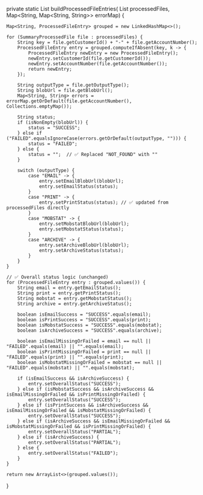 private static List<ProcessedFileEntry> buildProcessedFileEntries(
        List<SummaryProcessedFile> processedFiles,
        Map<String, Map<String, String>> errorMap) {

    Map<String, ProcessedFileEntry> grouped = new LinkedHashMap<>();

    for (SummaryProcessedFile file : processedFiles) {
        String key = file.getCustomerId() + "-" + file.getAccountNumber();
        ProcessedFileEntry entry = grouped.computeIfAbsent(key, k -> {
            ProcessedFileEntry newEntry = new ProcessedFileEntry();
            newEntry.setCustomerId(file.getCustomerId());
            newEntry.setAccountNumber(file.getAccountNumber());
            return newEntry;
        });

        String outputType = file.getOutputType();
        String blobUrl = file.getBlobUrl();
        Map<String, String> errors = errorMap.getOrDefault(file.getAccountNumber(), Collections.emptyMap());

        String status;
        if (isNonEmpty(blobUrl)) {
            status = "SUCCESS";
        } else if ("FAILED".equalsIgnoreCase(errors.getOrDefault(outputType, ""))) {
            status = "FAILED";
        } else {
            status = "";  // ✅ Replaced "NOT_FOUND" with ""
        }

        switch (outputType) {
            case "EMAIL" -> {
                entry.setEmailBlobUrl(blobUrl);
                entry.setEmailStatus(status);
            }
            case "PRINT" -> {
                entry.setPrintStatus(status); // ✅ updated from processedFiles directly
            }
            case "MOBSTAT" -> {
                entry.setMobstatBlobUrl(blobUrl);
                entry.setMobstatStatus(status);
            }
            case "ARCHIVE" -> {
                entry.setArchiveBlobUrl(blobUrl);
                entry.setArchiveStatus(status);
            }
        }
    }

    // ✅ Overall status logic (unchanged)
    for (ProcessedFileEntry entry : grouped.values()) {
        String email = entry.getEmailStatus();
        String print = entry.getPrintStatus();
        String mobstat = entry.getMobstatStatus();
        String archive = entry.getArchiveStatus();

        boolean isEmailSuccess = "SUCCESS".equals(email);
        boolean isPrintSuccess = "SUCCESS".equals(print);
        boolean isMobstatSuccess = "SUCCESS".equals(mobstat);
        boolean isArchiveSuccess = "SUCCESS".equals(archive);

        boolean isEmailMissingOrFailed = email == null || "FAILED".equals(email) || "".equals(email);
        boolean isPrintMissingOrFailed = print == null || "FAILED".equals(print) || "".equals(print);
        boolean isMobstatMissingOrFailed = mobstat == null || "FAILED".equals(mobstat) || "".equals(mobstat);

        if (isEmailSuccess && isArchiveSuccess) {
            entry.setOverallStatus("SUCCESS");
        } else if (isMobstatSuccess && isArchiveSuccess && isEmailMissingOrFailed && isPrintMissingOrFailed) {
            entry.setOverallStatus("SUCCESS");
        } else if (isPrintSuccess && isArchiveSuccess && isEmailMissingOrFailed && isMobstatMissingOrFailed) {
            entry.setOverallStatus("SUCCESS");
        } else if (isArchiveSuccess && isEmailMissingOrFailed && isMobstatMissingOrFailed && isPrintMissingOrFailed) {
            entry.setOverallStatus("PARTIAL");
        } else if (isArchiveSuccess) {
            entry.setOverallStatus("PARTIAL");
        } else {
            entry.setOverallStatus("FAILED");
        }
    }

    return new ArrayList<>(grouped.values());
}
